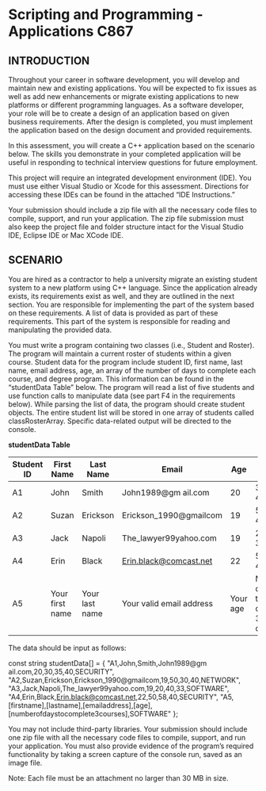 # Scripting and Programming - Applications C867

## INTRODUCTION

Throughout your career in software development, you will develop and maintain new and existing applications. You will be expected to fix issues as well as add new enhancements or migrate existing applications to new platforms or different programming languages. As a software developer, your role will be to create a design of an application based on given business requirements. After the design is completed, you must implement the application based on the design document and provided requirements.

In this assessment, you will create a C++ application based on the scenario below. The skills you demonstrate in your completed application will be useful in responding to technical interview questions for future employment. 

This project will require an integrated development environment (IDE). You must use either Visual Studio or Xcode for this assessment. Directions for accessing these IDEs can be found in the attached “IDE Instructions.”

Your submission should include a zip file with all the necessary code files to compile, support, and run your application. The zip file submission must also keep the project file and folder structure intact for the Visual Studio IDE, Eclipse IDE or Mac XCode IDE.


## SCENARIO

You are hired as a contractor to help a university migrate an existing student system to a new platform using C++ language. Since the application already exists, its requirements exist as well, and they are outlined in the next section. You are responsible for implementing the part of the system based on these requirements. A list of data is provided as part of these requirements. This part of the system is responsible for reading and manipulating the provided data.

You must write a program containing two classes (i.e., Student and Roster). The program will maintain a current roster of students within a given course. Student data for the program include student ID, first name, last name, email address, age, an array of the number of days to complete each course, and degree program. This information can be found in the “studentData Table” below. The program will read a list of five students and use function calls to manipulate data (see part F4 in the requirements below). While parsing the list of data, the program should create student objects. The entire student list will be stored in one array of students called classRosterArray. Specific data-related output will be directed to the console.

**studentData Table**


| Student ID | First Name | Last Name | Email | Age | Days in Course | Degree Program |
| ---------- | ---------- | --------- | ----- | --- | -------------- | -------------- |
| A1 | John | Smith | John1989@gm ail.com | 20 | 30, 35, 40 | SECURITY |
| A2 | Suzan | Erickson | Erickson_1990@gmailcom | 19 | 50, 30, 40 | NETWORK |
| A3 | Jack | Napoli | The_lawyer99yahoo.com | 19 | 20, 40, 33 | SOFTWARE |
| A4 | Erin | Black | Erin.black@comcast.net | 22 | 50, 58, 40 | SECURITY |
| A5 | Your first name | Your last name | Your valid email address | Your age | Number of days to complete 3 courses | SOFTWARE |

The data should be input as follows:

const string studentData[] = {
    "A1,John,Smith,John1989@gm ail.com,20,30,35,40,SECURITY", 
    "A2,Suzan,Erickson,Erickson_1990@gmailcom,19,50,30,40,NETWORK", 
    "A3,Jack,Napoli,The_lawyer99yahoo.com,19,20,40,33,SOFTWARE", 
    "A4,Erin,Black,Erin.black@comcast.net,22,50,58,40,SECURITY", 
    "A5,[firstname],[lastname],[emailaddress],[age], [numberofdaystocomplete3courses],SOFTWARE"
};

You may not include third-party libraries. Your submission should include one zip file with all the necessary code files to compile, support, and run your application. You must also provide evidence of the program’s required functionality by taking a screen capture of the console run, saved as an image file.

Note: Each file must be an attachment no larger than 30 MB in size.
